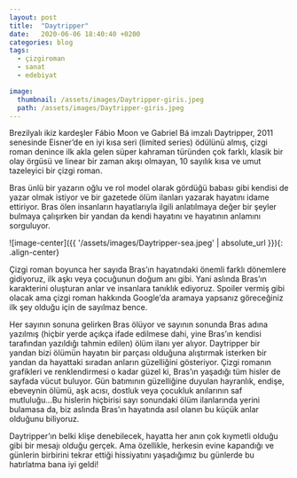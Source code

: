 ```yaml
---
layout: post
title:  "Daytripper"
date:   2020-06-06 18:40:40 +0200
categories: blog
tags:
  - çizgiroman
  - sanat
  - edebiyat

image: 
  thumbnail: /assets/images/Daytripper-giris.jpeg
  path: /assets/images/Daytripper-giris.jpeg
---
```


Brezilyalı ikiz kardeşler Fábio Moon ve Gabriel Bá imzalı Daytripper, 2011 senesinde Eisner’de en iyi kısa seri (limited series) ödülünü almış, çizgi roman denince ilk akla gelen süper kahraman türünden çok farklı, klasik bir olay örgüsü ve linear bir zaman akışı olmayan, 10 sayılık kısa ve umut tazeleyici bir çizgi roman.

Bras ünlü bir yazarın oğlu ve rol model olarak gördüğü babası gibi kendisi de yazar olmak istiyor ve bir gazetede ölüm ilanları yazarak hayatını idame ettiriyor. Bras ölen insanların hayatlarıyla ilgili anlatılmaya değer bir şeyler bulmaya çalışırken bir yandan da kendi hayatını ve hayatının anlamını sorguluyor. 

![image-center]({{ '/assets/images/Daytripper-sea.jpeg' | absolute_url }}){: .align-center}

Çizgi roman boyunca her sayıda Bras’ın hayatındaki önemli farklı dönemlere gidiyoruz, ilk aşkı veya çocuğunun doğum anı gibi. Yani aslında Bras’ın karakterini oluşturan anlar ve insanlara tanıklık ediyoruz. Spoiler vermiş gibi olacak ama çizgi roman hakkında Google’da aramaya yapsanız göreceğiniz ilk şey olduğu için de sayılmaz bence. 

Her sayının sonuna gelirken Bras ölüyor ve sayının sonunda Bras adına yazılmış (hiçbir yerde açıkça ifade edilmese dahi, yine Bras’ın kendisi tarafından yazıldığı tahmin edilen) ölüm ilanı yer alıyor. Daytripper bir yandan bizi ölümün hayatın bir parçası olduğuna alıştırmak isterken bir yandan da hayattaki sıradan anların güzelliğini gösteriyor. Çizgi romanın grafikleri ve renklendirmesi o kadar güzel ki, Bras’ın yaşadığı tüm hisler de sayfada vücut buluyor. Gün batımının güzelliğine duyulan hayranlık, endişe, ebeveynin ölümü, aşk acısı, dostluk veya çocukluk anılarının saf mutluluğu...Bu hislerin hiçbirisi sayı sonundaki ölüm ilanlarında yerini bulamasa da, biz aslında Bras’ın hayatında asıl olanın bu küçük anlar olduğunu biliyoruz.

Daytripper’ın belki klişe denebilecek, hayatta her anın çok kıymetli olduğu gibi bir mesajı olduğu gerçek. Ama özellikle, herkesin evine kapandığı ve günlerin birbirini tekrar ettiği hissiyatını yaşadığımız bu günlerde bu hatırlatma bana iyi geldi!

